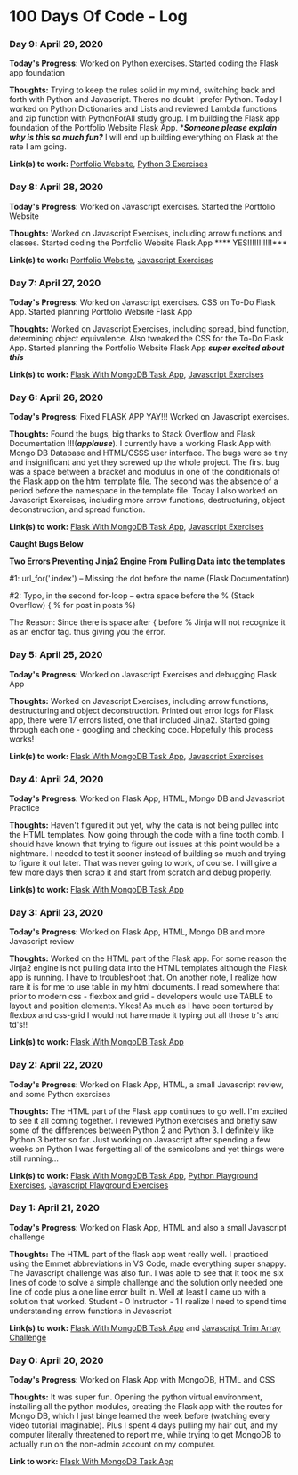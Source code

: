# 100 Days Of Code - Log


### Day 9: April 29, 2020

**Today's Progress**: Worked on Python exercises. Started coding the Flask app foundation 

**Thoughts:** Trying to keep the rules solid in my mind, switching back and forth with Python and Javascript.  Theres no doubt I prefer Python. Today I worked on Python Dictionaries and Lists and reviewed Lambda functions and zip function with PythonForAll study group. I'm building the Flask app foundation of the Portfolio Website Flask App. ****Someone please explain why is this so much fun?***  I will end up building everything on Flask at the rate I am going.

**Link(s) to work:** [Portfolio Website](https://github.com/HajaSChilds/thisdevlovestech), [Python 3 Exercises](https://github.com/HajaSChilds/python3_playground)



### Day 8: April 28, 2020

**Today's Progress**: Worked on Javascript exercises. Started the Portfolio Website

**Thoughts:** Worked on Javascript Exercises, including arrow functions and classes. Started coding the Portfolio Website Flask App **** YES!!!!!!!!!!!***

**Link(s) to work:** [Portfolio Website](https://github.com/HajaSChilds/thisdevlovestech), [Javascript Exercises](https://github.com/HajaSChilds/javascript_playground)



### Day 7: April 27, 2020

**Today's Progress**: Worked on Javascript exercises. CSS on To-Do Flask App. Started planning Portfolio Website Flask App

**Thoughts:** Worked on Javascript Exercises, including spread, bind function, determining object equivalence.  Also tweaked the CSS for the To-Do Flask App.  Started planning the Portfolio Website Flask App ***super excited about this***

**Link(s) to work:** [Flask With MongoDB Task App](https://github.com/HajaSChilds/FlaskWithMongoTaskApp), [Javascript Exercises](https://github.com/HajaSChilds/javascript_playground)


### Day 6: April 26, 2020

**Today's Progress**: Fixed FLASK APP YAY!!! Worked on Javascript exercises.

**Thoughts:** Found the bugs, big thanks to Stack Overflow and Flask Documentation !!!(***applause***). I currently have a working Flask App with Mongo DB Database and HTML/CSSS user interface. The bugs were so tiny and insignificant and yet they screwed up the whole project.  The first bug was a space between a bracket and modulus in one of the conditionals of the Flask app on the html template file.  The second was the absence of a period before the namespace in the template file. Today I also worked on Javascript Exercises, including more arrow functions, destructuring, object deconstruction, and spread function. 

**Link(s) to work:** [Flask With MongoDB Task App](https://github.com/HajaSChilds/FlaskWithMongoTaskApp), [Javascript Exercises](https://github.com/HajaSChilds/javascript_playground)

**Caught Bugs Below**

**Two Errors Preventing Jinja2 Engine From Pulling Data into the templates**

#1:
url_for('.index') – Missing the dot before the name             (Flask Documentation)


#2:
Typo, in the second for-loop – extra space before the %         (Stack Overflow) 
{   % for post in posts %}

The Reason: Since there is space after { before % Jinja will not recognize it as an endfor tag. thus giving you the error.



### Day 5: April 25, 2020

**Today's Progress**: Worked on Javascript Exercises and debugging Flask App

**Thoughts:** Worked on Javascript Exercises, including arrow functions, destructuring and object deconstruction. Printed out error logs for Flask app, there were 17 errors listed, one that included Jinja2. Started going through each one - googling and checking code.  Hopefully this process works!

**Link(s) to work:** [Flask With MongoDB Task App](https://github.com/HajaSChilds/FlaskWithMongoTaskApp), [Javascript Exercises](https://github.com/HajaSChilds/javascript_playground)


### Day 4: April 24, 2020

**Today's Progress**: Worked on Flask App, HTML, Mongo DB and Javascript Practice 

**Thoughts:** Haven't figured it out yet, why the data is not being pulled into the HTML templates. Now going through the code with a fine tooth comb.  I should have known that trying to figure out issues at this point would be a nightmare. I needed to test it sooner instead of building so much and trying to figure it out later.  That was never going to work, of course. I will give a few more days then scrap it and start from scratch and debug properly.

**Link(s) to work:** [Flask With MongoDB Task App](https://github.com/HajaSChilds/FlaskWithMongoTaskApp)


### Day 3: April 23, 2020

**Today's Progress**: Worked on Flask App, HTML, Mongo DB and more Javascript review

**Thoughts:** Worked on the HTML part of the Flask app.  For some reason the Jinja2 engine is not pulling data into the HTML templates although the Flask app is running. I have to troubleshoot that. On another note, I realize how rare it is for me to use table in my html documents.  I read somewhere that prior to modern css - flexbox and grid - developers would use TABLE to layout and position elements. Yikes!  As much as I have been tortured by flexbox and css-grid I would not have made it typing out all those tr's and td's!!

**Link(s) to work:** [Flask With MongoDB Task App](https://github.com/HajaSChilds/FlaskWithMongoTaskApp)


### Day 2: April 22, 2020

**Today's Progress**: Worked on Flask App, HTML, a small Javascript review, and some Python exercises

**Thoughts:** The HTML part of the Flask app continues to go well. I'm excited to see it all coming together.  I reviewed Python exercises and briefly saw some of the differences between Python 2 and Python 3.  I definitely like Python 3 better so far. Just working on Javascript after spending a few weeks on Python I was forgetting all of the semicolons and yet things were still running...

**Link(s) to work:** [Flask With MongoDB Task App](https://github.com/HajaSChilds/FlaskWithMongoTaskApp), [Python Playground Exercises](https://github.com/HajaSChilds/python_playground), [Javascript Playground Exercises](https://github.com/HajaSChilds/javascript_playground) 


### Day 1: April 21, 2020

**Today's Progress**: Worked on Flask App, HTML and also a small Javascript challenge

**Thoughts:** The HTML part of the flask app went really well. I practiced using the Emmet abbreviations in VS Code, made everything super snappy.  The Javascript challenge was also fun.  I was able to see that it took me six lines of code to solve a simple challenge and the solution only needed one line of code plus a one line error built in.  Well at least I came up with a solution that worked. Student - 0 Instructor - 1  I realize I need to spend time understanding arrow functions in Javascript

**Link(s) to work:** [Flask With MongoDB Task App](https://github.com/HajaSChilds/FlaskWithMongoTaskApp) and [Javascript Trim Array Challenge](https://github.com/HajaSChilds/javascript_playground/blob/master/trim.js)

### Day 0: April 20, 2020

**Today's Progress**: Worked on Flask App with MongoDB, HTML and CSS

**Thoughts:** It was super fun. Opening the python virtual environment, installing all the python modules, creating the Flask app with the routes for Mongo DB, which I just binge learned the week before (watching every video tutorial imaginable). Plus I spent 4 days pulling my hair out, and my computer literally threatened to report me, while trying to get MongoDB to actually run on the non-admin account on my computer.

**Link to work:** [Flask With MongoDB Task App](https://github.com/HajaSChilds/FlaskWithMongoTaskApp)





